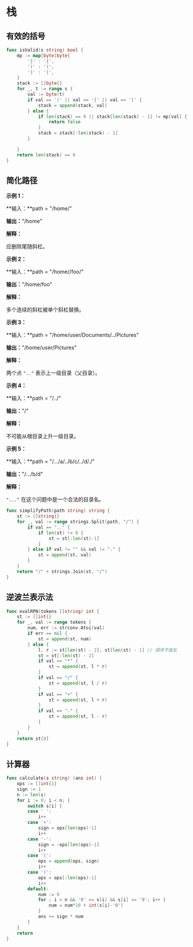 # 栈

## 有效的括号

```go
func isValid(s string) bool {
	mp := map[byte]byte{
        '}' : '{',
        ')' : '(',
        ']' : '[',
    }
    stack := []byte{}
    for _, t := range s {
        val := byte(t)
        if val == '(' || val == '{' || val == '[' {
            stack = append(stack, val)
        } else {
            if len(stack) == 0 || stack[len(stack) - 1] != mp[val] {
                return false
            }
            stack = stack[:len(stack) - 1]
        }

    }
    return len(stack) == 0
}
```

## 简化路径

**示例 1：**

**输入：**path = "/home/"

**输出：**"/home"

**解释：**

应删除尾随斜杠。

**示例 2：**

**输入：**path = "/home//foo/"

**输出：**"/home/foo"

**解释：**

多个连续的斜杠被单个斜杠替换。

**示例 3：**

**输入：**path = "/home/user/Documents/../Pictures"

**输出：**"/home/user/Pictures"

**解释：**

两个点 `".."` 表示上一级目录（父目录）。

**示例 4：**

**输入：**path = "/../"

**输出：**"/"

**解释：**

不可能从根目录上升一级目录。

**示例 5：**

**输入：**path = "/.../a/../b/c/../d/./"

**输出：**"/.../b/d"

**解释：**

`"..."` 在这个问题中是一个合法的目录名。

```go
func simplifyPath(path string) string {
    st := []string{}
    for _, val := range strings.Split(path, "/") {
        if val == ".." {
            if len(st) != 0 {
                st = st[:len(st)-1]
            }
        } else if val != "" && val != "." {
            st = append(st, val)
        }
    }
    return "/" + strings.Join(st, "/")
}
```

## 逆波兰表示法

```go
func evalRPN(tokens []string) int {
    st := []int{}
    for _, val := range tokens {
        num, err := strconv.Atoi(val)
        if err == nil {
            st = append(st, num)
        } else {
            l, r := st[len(st) - 2], st[len(st) - 1] // 顺序不能乱
            st = st[:len(st) - 2]
            if val == "*" {
                st = append(st, l * r)
            }
            if val == "/" {
                st = append(st, l / r)
            }
            if val == "+" {
                st = append(st, l + r)
            }
            if val == "-" {
                st = append(st, l - r)
            }
        }
    }
    return st[0]
}
```

## 计算器

```go
func calculate(s string) (ans int) {
    ops := []int{1}
    sign := 1
    n := len(s)
    for i := 0; i < n; {
        switch s[i] {
        case ' ':
            i++
        case '+':
            sign = ops[len(ops)-1]
            i++
        case '-':
            sign = -ops[len(ops)-1]
            i++
        case '(':
            ops = append(ops, sign)
            i++
        case ')':
            ops = ops[:len(ops)-1]
            i++
        default:
            num := 0
            for ; i < n && '0' <= s[i] && s[i] <= '9'; i++ {
                num = num*10 + int(s[i]-'0')
            }
            ans += sign * num
        }
    }
    return
}
```

